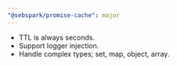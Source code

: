 ```yaml
---
"@sebspark/promise-cache": major
---
```


- TTL is always seconds.
- Support logger injection.
- Handle complex types; set, map, object, array.
